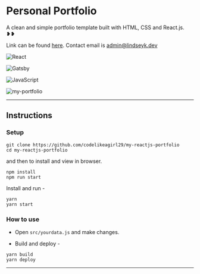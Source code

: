 # Personal Portfolio

A clean and simple portfolio template built with HTML, CSS and React.js. ❥❥

Link can be found [here](http://www.lindseyk.dev).
Contact email is [admin@lindseyk.dev](mailto:admin@lindseyk.dev)

![React](https://img.shields.io/badge/react-%2320232a.svg?style=for-the-badge&logo=react&logoColor=%2361DAFB)

![Gatsby](https://img.shields.io/badge/Gatsby-%23663399.svg?style=for-the-badge&logo=gatsby&logoColor=white)

![JavaScript](https://img.shields.io/badge/javascript-%23323330.svg?style=for-the-badge&logo=javascript&logoColor=%23F7DF1E)

![my-portfolio](https://user-images.githubusercontent.com/25946305/158276398-86f02299-642f-4f3b-8512-6df4231adf50.jpeg)

---

## Instructions

### Setup

```shell
git clone https://github.com/codelikeagirl29/my-reactjs-portfolio
cd my-reactjs-portfolio
```
and then to install and view in browser.

```shell
npm install
npm run start
```

Install and run -

```shell
yarn
yarn start
```

### How to use

- Open `src/yourdata.js` and make changes.


- Build and deploy -

```shell
yarn build
yarn deploy
```
---